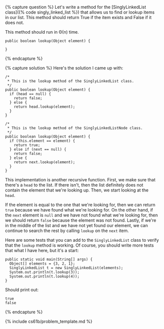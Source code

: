 {% capture question %}
Let's write a method for the [SinglyLinkedList class]({% code singly_linked_list %}) that allows us to find or lookup items in our list. This method should return True if the item exists and False if it does not.

This method should run in &Theta;(n) time.

    public boolean lookup(Object element) {

    }

{% endcapture %}

{% capture solution %}
Here's the solution I came up with:

    /*
     * This is the lookup method of the SinglyLinkedList class.
     */
    public boolean lookup(Object element) {
      if (head == null) {
        return false;
      } else {
        return head.lookup(element);
      }
    }

    /*
     * This is the lookup method of the SinglyLinkedListNode class.
     */
    public boolean lookup(Object element) {
      if (this.element == element) {
        return true;
      } else if (next == null) {
        return false;
      } else {
        return next.lookup(element);
      }
    }

This implementation is another recursive function. First, we make sure that there's a `head` to the list. If there isn't, then the list definitely does not contain the element that we're looking up. Then, we start looking at the `head`.

If the element is equal to the one that we're looking for, then we can return `true` because we have found what we're looking for. On the other hand, if the `next` element is `null` and we have not found what we're looking for, then we should return `false` because the element was not found. Lastly, if we're in the middle of the list and we have not yet found our element, we can continue to search the rest by calling `lookup` on the `next` item.

Here are some tests that you can add to the `SinglyLinkedList` class to verify that the `lookup` method is working. Of course, you should write more tests that what I have here, but it's a start:

    public static void main(String[] args) {
      Object[] elements = {3, 2, 1};
      SinglyLinkedList t = new SinglyLinkedList(elements);
      System.out.println(t.lookup(3));
      System.out.println(t.lookup(4));
    }

Should print out:

    true
    false

{% endcapture %}

{% include cs61b/problem_template.md %}